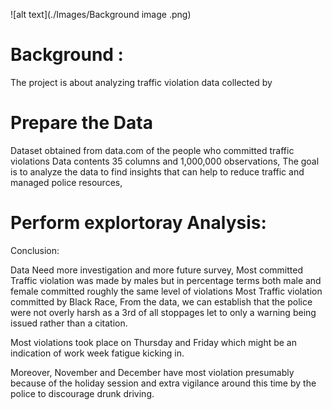 
![alt text](./Images/Background image .png)


# Background :
The project is about analyzing traffic violation data collected by


# Prepare the Data

Dataset obtained from data.com of the people who committed traffic violations
Data contents 35 columns and 1,000,000 observations,
The goal is to analyze the data to find insights that can help to reduce traffic and managed police resources,

# Perform explortoray Analysis:


Conclusion:

Data Need more investigation and more future survey,
Most committed Traffic violation was made by males but in percentage terms both male and female committed roughly the same level of violations
Most Traffic violation committed by Black Race,
From the data, we can establish that the police were not overly harsh as a 3rd of all stoppages let to only a warning being issued rather than a citation.

Most violations took place on Thursday and Friday which might be an indication of work week fatigue kicking in.

Moreover, November and December have most violation presumably because of the holiday session and extra vigilance around this time by the police to discourage drunk driving.
